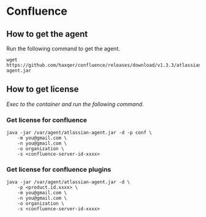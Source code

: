 # Confluence

## How to get the agent

Run the following command to get the agent.
```
wget https://github.com/haxqer/confluence/releases/download/v1.3.3/atlassian-agent.jar
```

## How to get license
*Exec to the container and run the following command.*

### Get license for confluence
```
java -jar /var/agent/atlassian-agent.jar -d -p conf \
    -m you@gmail.com \
    -n you@gmail.com \
    -o organization \
    -s <confluence-server-id-xxxx>
```

### Get license for confluence plugins
```
java -jar /var/agent/atlassian-agent.jar -d \
    -p <product.id.xxxx> \
    -m you@gmail.com \
    -n you@gmail.com \
    -o organization \
    -s <confluence-server-id-xxxx>
```

